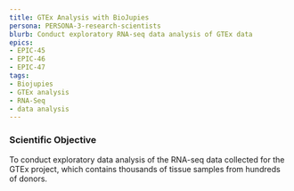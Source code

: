 ```yaml
---
title: GTEx Analysis with BioJupies
persona: PERSONA-3-research-scientists
blurb: Conduct exploratory RNA-seq data analysis of GTEx data
epics:
- EPIC-45
- EPIC-46
- EPIC-47
tags:
- Biojupies
- GTEx analysis
- RNA-Seq
- data analysis
---
```

### Scientific Objective

To conduct exploratory data analysis of the RNA-seq data collected for the GTEx project, which contains thousands of tissue samples from hundreds of donors.